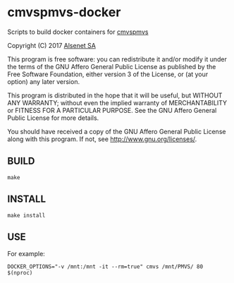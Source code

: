 # cmvspmvs-docker

Scripts to build docker containers for [cmvspmvs](https://github.com/pmoulon/cmvs-pmvs)

Copyright (C) 2017 [Alsenet SA](http://www.alsenet.com)
                     
This program is free software: you can redistribute it and/or modify
it under the terms of the GNU Affero General Public License as published
by the Free Software Foundation, either version 3 of the License, or
(at your option) any later version.
                     
This program is distributed in the hope that it will be useful,
but WITHOUT ANY WARRANTY; without even the implied warranty of
MERCHANTABILITY or FITNESS FOR A PARTICULAR PURPOSE.  See the
GNU Affero General Public License for more details.
                 
You should have received a copy of the GNU Affero General Public License
along with this program.  If not, see <http://www.gnu.org/licenses/>.

## BUILD
```
make
```

## INSTALL
```
make install
```

## USE
For example:
```
DOCKER_OPTIONS="-v /mnt:/mnt -it --rm=true" cmvs /mnt/PMVS/ 80 $(nproc)
```
